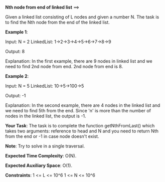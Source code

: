 **Nth node from end of linked list** ==>

Given a linked list consisting of L nodes and given a number N. The task is to find the Nth node from the end of the linked list.

**Example 1**:

Input: N = 2 LinkedList: 1->2->3->4->5->6->7->8->9

Output: 8

Explanation: In the first example, there are 9 nodes in linked list and we need to find 2nd node from end. 2nd node from end is 8.  

**Example 2**:

Input: N = 5 LinkedList: 10->5->100->5

Output: -1

Explanation: In the second example, there are 4 nodes in the linked list and we need to find 5th from the end. Since 'n' is more than the number of nodes in the linked list, the output is -1.

**Your Task**:
The task is to complete the function getNthFromLast() which takes two arguments: reference to head and N and you need to return Nth from the end or -1 in case node doesn't exist.

**Note**:
Try to solve in a single traversal.

**Expected Time Complexity**: O(N).

**Expected Auxiliary Space**: O(1).

**Constraints**:
1 <= L <= 10^6
1 <= N <= 10^6

